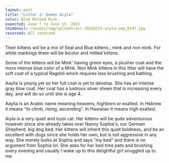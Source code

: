 ```yaml
---
layout: post
title: "Litter 2: Queen Aiyla"
color: Blue Mitted Mink
expected: June 7 to June 15, 2021
thumbnail: /assets/img/uploads/asr-20210314-aiyla-img_8147.jpg
reserved: All reserved
---
```

Their kittens will be a mix of Seal and Blue kittens.; mink and non mink.  For white markings there will be bicolor and mitted kittens.

 Some of the kittens will be Mink' having green eyes,  a plusher coat and the more intense blue color of a Mink. Non Mink kittens in this litter will have the soft coat of a typical Ragdoll which requires less brushing and bathing. 

Aaylia is young yet so her full coat is yet to develop. She has an intense gray blue coat.  Her coat has a lustrous silver sheen that is increasing every day, and will do so until she is age 4. 

Aaylia is an Arabic name meaning heavens, highborn or exalted. In Hebrew it means "to climb, rising, ascending". In Hawaiian it means high exalted. 

Aiyla is a very quiet and loyal cat. Her kittens will be quite adventurous however since she already takes over Nanny Sophia's, our German Shepherd, big dog bed. Her kittens will inherit this quiet boldness, and be an excellent with dogs since she holds her own, but is not aggressive in any way. She merely looks at Sophia and says "my bed" and there is no argument from Sophia lol. She asks for her bed time pets and brushing every evening and usually I wake up to this delightful girl snuggled up to me.
